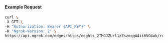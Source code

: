 <!-- Code generated for API Clients. DO NOT EDIT. -->
#### Example Request
```bash
curl \
-X GET \
-H "Authorization: Bearer {API_KEY}" \
-H "Ngrok-Version: 2" \
https://api.ngrok.com/edges/https/edghts_2TMGJZUrl1zZszoqqA4ii6VO4wk/routes/edghtsrt_2TMGJYj6waPFTtCV7rNG9Qh8zNv/response_headers
